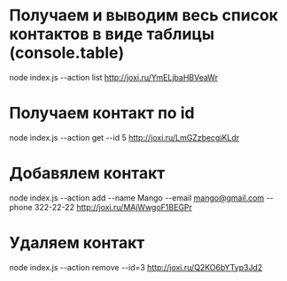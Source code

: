 # Получаем и выводим весь список контактов в виде таблицы (console.table)

node index.js --action list
http://joxi.ru/YmELjbaHBVeaWr

# Получаем контакт по id

node index.js --action get --id 5
http://joxi.ru/LmGZzbecgjKLdr

# Добавялем контакт

node index.js --action add --name Mango --email mango@gmail.com --phone 322-22-22
http://joxi.ru/MAjWwgoF1BEGPr

# Удаляем контакт

node index.js --action remove --id=3
http://joxi.ru/Q2KO6bYTyp3Jd2
